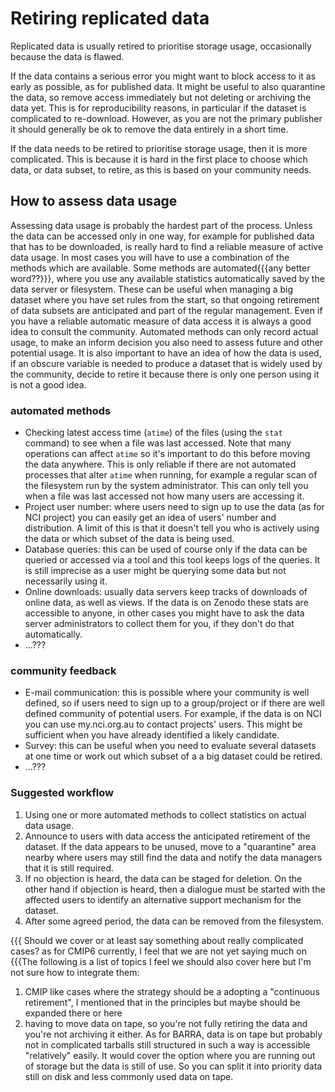 # Retiring replicated data

Replicated data is usually retired to prioritise storage usage, occasionally because the data is flawed.

If the data contains a serious error you might want to block access to it as early as possible, as for published data. It might be useful to also quarantine the data, so remove access immediately but not deleting or archiving the data yet.
This is for reproducibility reasons, in particular if the dataset is complicated to re-download. However, as you are not the primary publisher it should generally be ok to remove the data entirely in a short time.

If the data needs to be retired to prioritise storage usage, then it is more complicated.
This is because it is hard in the first place to choose which data, or data subset, to retire, as this is based on your community needs.


## How to assess data usage

Assessing data usage is probably the hardest part of the process. Unless the data can be accessed only in one way, for example for published data that has to be downloaded, is really hard to find a reliable measure of active data usage.
In most cases you will have to use a combination of the methods which are available.
Some methods are automated{{{any better word??}}}, where you use any available statistics automatically saved by the data server or filesystem. These can be useful when managing a big dataset where you have set rules from the start, so that ongoing retirement of data subsets are anticipated and part of the regular management.
Even if you have a reliable automatic measure of data access it is always a good idea to consult the community. Automated methods can only record actual usage, to make an inform decision you also need to assess future and other potential usage. It is also important to have an idea of how the data is used, if an obscure variable is needed to produce a dataset that is widely used by the community, decide to retire it because there is only one person using it is not a good idea.

### automated methods
* Checking latest access time (`atime`) of the files (using the `stat` command) to see when a file was last accessed. Note that many operations can affect `atime` so it's important to do this before moving the data anywhere. This is only reliable if there are not automated processes that alter `atime` when running, for example a regular scan of the filesystem run by the system administrator. This can only tell you when a file was last accessed not how many users are accessing it. 
* Project user number: where users need to sign up to use the data (as for NCI project) you can easily get an idea of users' number and distribution. A limit of this is that it doesn't tell you who is actively using the data or which subset of the data is being used.
* Database queries: this can be used of course only if the data can be queried or accessed via a tool and this tool keeps logs of the queries. It is still imprecise as a user might be querying some data but not necessarily using it.
* Online downloads: usually data servers keep tracks of downloads of online data, as well as views. If the data is on Zenodo these stats are accessible to anyone, in other cases you might have to ask the data server administrators to collect them for you, if they don't do that automatically.
* ...???

### community feedback
* E-mail communication: this is possible where your community is well defined, so if users need to sign up to a group/project or if there are well defined community of potential users. For example, if the data is on NCI you can use my.nci.org.au to contact projects' users. This might be sufficient when you have already identified a likely candidate.
* Survey: this can be useful when you need to evaluate several datasets at one time or work out which subset of a a big dataset could be retired.
* ...??? 

### Suggested workflow

1. Using one or more automated methods to collect statistics on actual data usage.
2. Announce to users with data access the anticipated retirement of the dataset. If the data appears to be unused, move to a "quarantine" area nearby where users may still find the data and notify the data managers that it is still required.
3. If no objection is heard, the data can be staged for deletion. On the other hand if objection is heard, then a dialogue must be started with the affected users to identify an alternative support mechanism for the dataset.
4. After some agreed period, the data can be removed from the filesystem.


{{{ Should we cover or at least say something about really complicated cases? as for CMIP6 currently, I feel that we are not yet saying much on 
{{{The following is a list of topics I feel we should also cover here but I'm not sure how to integrate them:
1) CMIP like cases where the strategy should be a adopting a "continuous retirement", I mentioned that in the principles but maybe should be expanded there or here
2) having to move data on tape, so you're not fully retiring the data and you're not archiving it either. As for BARRA, data is on tape but probably not in complicated tarballs still structured in such a way is accessible "relatively" easily. It would cover the option where you are running out of storage but the data is still of use. So you can split it into priority data still on disk and less commonly used data on tape.
